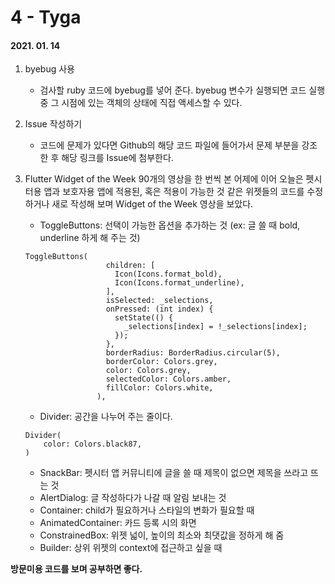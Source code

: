 4 - Tyga
========
#### 2021. 01. 14

1. byebug 사용
    - 검사할 ruby 코드에 byebug를 넣어 준다.
    byebug 변수가 실행되면 코드 실행 중 그 시점에 있는 객체의 상태에 직접 액세스할 수 있다.

2. Issue 작성하기
    - 코드에 문제가 있다면 Github의 해당 코드 파일에 들어가서 문제 부분을 강조한 후 해당 링크를 Issue에 첨부한다.

3. Flutter Widget of the Week
90개의 영상을 한 번씩 본 어제에 이어 오늘은 펫시터용 앱과 보호자용 앱에 적용된, 혹은 적용이 가능한 것 같은 위젯들의 코드를 수정하거나 새로 작성해 보며 Widget of the Week 영상을 보았다.
    - ToggleButtons: 선택이 가능한 옵션을 추가하는 것 (ex: 글 쓸 때 bold, underline 하게 해 주는 것)
    ```
    ToggleButtons(
                      children: [
                        Icon(Icons.format_bold),
                        Icon(Icons.format_underline),
                      ],
                      isSelected: _selections,
                      onPressed: (int index) {
                        setState(() {
                          _selections[index] = !_selections[index];
                        });
                      },
                      borderRadius: BorderRadius.circular(5),
                      borderColor: Colors.grey,
                      color: Colors.grey,
                      selectedColor: Colors.amber,
                      fillColor: Colors.white,
                    ),
    ```
    - Divider: 공간을 나누어 주는 줄이다.
    ```
    Divider(
        color: Colors.black87,
    )
    ```
    - SnackBar: 펫시터 앱 커뮤니티에 글을 쓸 때 제목이 없으면 제목을 쓰라고 뜨는 것
    - AlertDialog: 글 작성하다가 나갈 때 알림 보내는 것 
    - Container: child가 필요하거나 스타일의 변화가 필요할 때
    - AnimatedContainer: 카드 등록 시의 화면
    - ConstrainedBox: 위젯 넓이, 높이의 최소와 최댓값을 정하게 해 줌
    - Builder: 상위 위젯의 context에 접근하고 싶을 때

**방문미용 코드를 보며 공부하면 좋다.**